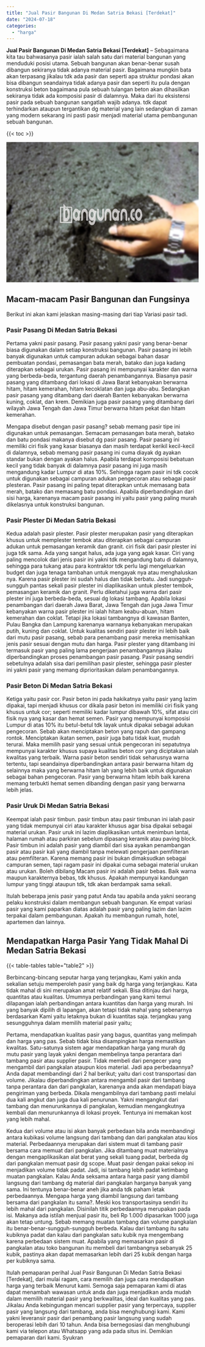 ```yaml
---
title: "Jual Pasir Bangunan Di Medan Satria Bekasi [Terdekat]"
date: "2024-07-18"
categories: 
  - "harga"
---
```


**Jual Pasir Bangunan Di Medan Satria Bekasi \[Terdekat\]** – Sebagaimana kita tau bahwasanya pasir ialah salah satu dari material bangunan yang menduduki posisi utama. Sebuah bangunan akan benar-benar susah dibangun sekiranya tidak adanya material pasir. Bagaimana mungkin bata akan terpasang jikalau tdk ada pasir dan seperti apa struktur pondasi akan bisa dibangun seandainya tidak adanya pasir dan seperti itu pula dengan konstruksi beton bagaimana pula sebuah tulangan beton akan dihasilkan sekiranya tidak ada komposisi pasir di dalamnya. Maka dari itu eksistensi pasir pada sebuah bangunan sangatlah wajib adanya. tdk dapat terhindarkan ataupun tergantikan dg material yang lain sedangkan di zaman yang modern sekarang ini pasti pasir menjadi material utama pembangunan sebuah bangunan.

{{< toc >}}

![Jual Pasir Bangunan Di Medan Satria Bekasi [Terdekat]](/images/jual-pasir-bangunan-54.png)

## Macam-macam Pasir Bangunan dan Fungsinya

Berikut ini akan kami jelaskan masing-masing dari tiap Variasi pasir tadi.

### Pasir Pasang Di Medan Satria Bekasi

Pertama yakni pasir pasang. Pasir pasang yakni pasir yang benar-benar biasa digunakan dalam setiap konstruksi bangunan. Pasir pasang ini lebih banyak digunakan untuk campuran adukan sebagai bahan dasar pembuatan pondasi, pemasangan bata merah, batako dan juga kadang diterapkan sebagai urukan. Pasir pasang ini mempunyai karakter dan warna yang berbeda-beda, tergantung daerah penambangannya. Biasanya pasir pasang yang ditambang dari lokasi di Jawa Barat kebanyakan berwarna hitam, hitam kemerahan, hitam kecoklatan dan juga abu-abu. Sedangkan pasir pasang yang ditambang dari daerah Banten kebanyakan berwarna kuning, coklat, dan krem. Demikian juga pasir pasang yang ditambang dari wilayah Jawa Tengah dan Jawa Timur berwarna hitam pekat dan hitam kemerahan.

Mengapa disebut dengan pasir pasang? sebab memang pasir tipe ini digunakan untuk pemasangan. Semacam pemasangan bata merah, batako dan batu pondasi makanya disebut dg pasir pasang. Pasir pasang ini memiliki ciri fisik yang kasar biasanya dan masih terdapat kerikil kecil-kecil di dalamnya, sebab memang pasir pasang ini cuma diayak dg ayakan standar bukan dengan ayakan halus. Apabila terdapat komposisi bebatuan kecil yang tidak banyak di dalamnya pasir pasang ini juga masih mengandung kadar Lumpur di atas 10%. Sehingga ragam pasir ini tdk cocok untuk digunakan sebagai campuran adukan pengecoran atau sebagai pasir plesteran. Pasir pasang ini paling tepat diterapkan untuk memasang bata merah, batako dan memasang batu pondasi. Apabila diperbandingkan dari sisi harga, karenanya macam pasir pasang ini yaitu pasir yang paling murah dikelasnya untuk konstruksi bangunan.

### Pasir Plester Di Medan Satria Bekasi

Kedua adalah pasir plester. Pasir plester merupakan pasir yang diterapkan khusus untuk memplester tembok atau diterapkan sebagai campuran adukan untuk pemasangan keramik dan granit. ciri fisik dari pasir plester ini juga tdk sama. Ada yang sangat halus, ada juga yang agak kasar. Ciri yang paling mencolok dari jenis pasir ini yakni tdk mengandung batu di dalamnya, sehingga para tukang atau para kontraktor tdk perlu lagi mengeluarkan budget dan juga tenaga tambahan untuk mengayak nya atau menghaluskan nya. Karena pasir plester ini sudah halus dan tidak berbatu. Jadi sungguh-sungguh pantas sekali pasir plester ini diaplikasikan untuk plester tembok, pemasangan keramik dan granit. Perlu diketahui juga warna dari pasir plester ini juga berbeda-beda, sesuai dg lokasi tambang. Apabila lokasi penambangan dari daerah Jawa Barat, Jawa Tengah dan juga Jawa Timur kebanyakan warna pasir plester ini ialah hitam keabu-abuan, hitam kemerahan dan coklat. Tetapi jika lokasi tambangnya di kawasan Banten, Pulau Bangka dan Lampung karenanya warnanya kebanyakan merupakan putih, kuning dan coklat. Untuk kualitas sendiri pasir plester ini lebih baik dari mutu pasir pasang, sebab para penambang pasir mereka memisahkan jenis pasir sesuai dengan mutu dan harga. Pasir plester yang ditambang ini termasuk pasir yang paling lama pengerjaan penambangannya jikalau diperbandingkan proses penambangan pasir pasang. Pasir pasang sendiri sebetulnya adalah sisa dari pemilihan pasir plester, sehingga pasir plester ini yakni pasir yang memang diprioritaskan dalam penambangannya.

### Pasir Beton Di Medan Satria Bekasi

Ketiga yaitu pasir cor. Pasir beton ini pada hakikatnya yaitu pasir yang lazim dipakai, tapi menjadi khusus cor dikala pasir beton ini memiliki ciri fisik yang khusus untuk cor; seperti memiliki kadar lumpur dibawah 10%, sifat atau ciri fisik nya yang kasar dan hemat semen. Pasir yang mempunyai komposisi Lumpur di atas 10% itu betul-betul tdk layak untuk dipakai sebagai adukan pengecoran. Sebab akan menciptakan beton yang rapuh dan gampang rontok. Menciptakan ikatan semen, pasir juga batu tidak kuat, mudah terurai. Maka memilih pasir yang sesuai untuk pengecoran ini sepatutnya mempunyai karakter khusus supaya kualitas beton cor yang diciptakan ialah kwalitas yang terbaik. Warna pasir beton sendiri tidak seharusnya warna tertentu, tapi seandainya diperbandingkan antara pasir berwarna hitam dg selainnya maka yang berwarna hitam lah yang lebih baik untuk digunakan sebagai bahan pengecoran. Pasir yang berwarna hitam lebih baik karena memang terbukti hemat semen dibanding dengan pasir yang berwarna lebih jelas.

### Pasir Uruk Di Medan Satria Bekasi

Keempat ialah pasir timbun. pasir timbun atau pasir timbunan ini ialah pasir yang tidak mempunyai ciri atau karakter khusus agar bisa dipakai sebagai material urukan. Pasir uruk ini lazim diaplikasikan untuk menimbun lantai, halaman rumah atau parkiran sebelum dipasang keramik atau paving block. Pasir timbun ini adalah pasir yang diambil dari sisa ayakan penambangan pasir atau pasir kali yang diambil tanpa melewati pengerjaan pemfilteran atau pemfilteran. Karena memang pasir ini bukan dimaksudkan sebagai campuran semen, tapi ragam pasir ini dipakai cuma sebagai material urukan atau urukan. Boleh dibilang Macam pasir ini adalah pasir bebas. Baik warna maupun karakternya bebas, tdk khusus. Apakah mempunyai kandungan lumpur yang tinggi ataupun tdk, tdk akan berdampak sama sekali.

Itulah beberapa jenis pasir yang patut Anda tau apabila anda yakni seorang pelaku konstruksi dalam membangun sebuah bangunan. Ke empat variasi pasir yang kami paparkan diatas adalah pasir yang paling lazim dan lazim terpakai dalam pembangunan. Apakah itu membangun rumah, hotel, apartemen dan lainnya.

## Mendapatkan Harga Pasir Yang Tidak Mahal Di Medan Satria Bekasi

{{< table-tables table="table2" >}}

Berbincang-bincang seputar harga yang terjangkau, Kami yakin anda sekalian setuju memperoleh pasir yang baik dg harga yang terjangkau. Kata tidak mahal di sini merupakan amat relatif sekali. Bisa ditinjau dari harga, quantitas atau kualitas. Umumnya perbandingan yang kami temui dilapangan ialah perbandingan antara kuantitas dan harga yang murah. Ini yang banyak dipilih di lapangan, akan tetapi tidak mahal yang sebenarnya berdasarkan Kami yaitu letaknya bukan di kuantitas saja. terjangkau yang sesungguhnya dalam memilih material pasir yaitu;

Pertama, mendapatkan kualitas pasir yang bagus, quantitas yang melimpah dan harga yang pas. Sebab tidak bisa disampingkan harga memastikan kwalitas. Satu-satunya sistem agar mendapatkan harga yang murah dg mutu pasir yang layak yakni dengan membelinya tanpa perantara dari tambang pasir atau supplier pasir. Tidak membeli dari pengecer yang mengambil dari pangkalan ataupun kios material. Jadi apa perbedaannya? Anda dapat membandingi dari 2 hal berikut; yaitu dari cost transportasi dan volume. Jikalau diperbandingkan antara mengambil pasir dari tambang tanpa perantara dan dari pangkalan, karenanya anda akan mendapati biaya pengiriman yang berbeda. Dikala mengambilnya dari tambang pasti melalui dua kali angkut dan juga dua kali penurunan. Yakni mengangkut dari tambang dan menurunkannya di pangkalan, kemudian mengangkutnya kembali dan menurunkannya di lokasi proyek. Tentunya ini memakan kost yang lebih mahal.

Kedua dari volume atau isi akan banyak perbedaan bila anda membandingi antara kubikasi volume langsung dari tambang dan dari pangkalan atau kios material. Perbedaannya merupakan dari sistem muat di tambang pasir bersama cara memuat dari pangkalan. Jika ditambang muat materialnya dengan mengaplikasikan alat berat yang sekali tuang padat, berbeda dg dari pangkalan memuat pasir dg scope. Muat pasir dengan pakai sekop ini menjadikan volume tidak padat. Jadi, isi tambang lebih padat ketimbang muatan pangkalan. Kalau Anda seksama antara harga pasir yang diambil langsung dari tambang dg material dari pangkalan harganya banyak yang sama. Ini tentunya benar-benar aneh jika anda tdk paham letak perbedaannya. Mengapa harga yang diambil langsung dari tambang bersama dari pangkalan itu sama?. Meski kos transportasinya sendiri itu lebih mahal dari pangkalan. Disinilah titik perbedaannya merupakan pada isi. Makanya ada istilah menjual pasir itu, beli Rp 1.000 dipasarkan 1000 juga akan tetap untung. Sebab memang muatan tambang dan volume pangkalan itu benar-benar-sungguh-sungguh berbeda. Kalau dari tambang itu satu kubiknya padat dan kalau dari pangkalan satu kubik nya mengembang karena perbedaan sistem muat. Apabila yang memasarkan pasir di pangkalan atau toko bangunan itu membeli dari tambangnya sebanyak 25 kubik, pastinya akan dapat memasarkan lebih dari 25 kubik dengan harga per kubiknya sama.

Itulah pemaparan perihal Jual Pasir Bangunan Di Medan Satria Bekasi \[Terdekat\], dari mulai ragam, cara memilih dan juga cara mendapatkan harga yang terbaik Menurut kami. Semoga saja pemaparan kami di atas dapat menambah wawasan untuk anda dan juga menjadikan anda mudah dalam memilih material pasir yang berkwalitas, ideal dan kualitas yang pas. Jikalau Anda kebingungan mencari supplier pasir yang terpercaya, supplier pasir yang langsung dari tambang, anda bisa menghubungi kami. Kami yakni leveransir pasir dari penambang pasir langsung yang sudah beroperasi lebih dari 10 tahun. Anda bisa bernegosiasi dan menghubungi kami via telepon atau Whatsapp yang ada pada situs ini. Demikian pemaparan dari kami. Syukran
